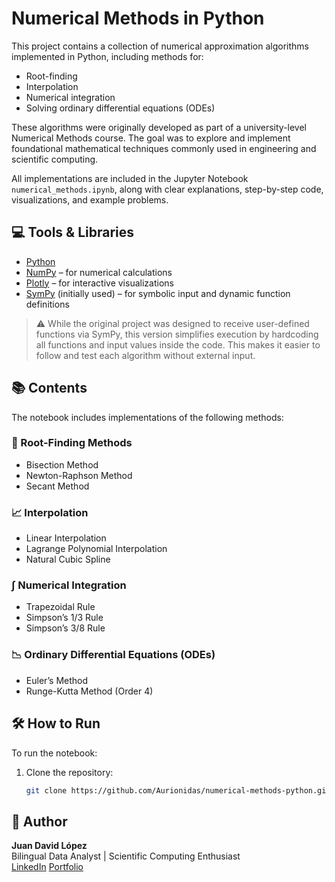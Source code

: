 # Numerical Methods in Python

This project contains a collection of numerical approximation algorithms implemented in Python, including methods for:

- Root-finding
- Interpolation
- Numerical integration
- Solving ordinary differential equations (ODEs)

These algorithms were originally developed as part of a university-level Numerical Methods course. The goal was to explore and implement foundational mathematical techniques commonly used in engineering and scientific computing.

All implementations are included in the Jupyter Notebook `numerical_methods.ipynb`, along with clear explanations, step-by-step code, visualizations, and example problems.

## 💻 Tools & Libraries

- [Python](https://www.python.org/)
- [NumPy](https://numpy.org/) – for numerical calculations  
- [Plotly](https://plotly.com/python/) – for interactive visualizations  
- [SymPy](https://www.sympy.org/) (initially used) – for symbolic input and dynamic function definitions  

> ⚠️ While the original project was designed to receive user-defined functions via SymPy, this version simplifies execution by hardcoding all functions and input values inside the code. This makes it easier to follow and test each algorithm without external input.

## 📚 Contents

The notebook includes implementations of the following methods:

### 🔢 Root-Finding Methods
- Bisection Method
- Newton-Raphson Method
- Secant Method

### 📈 Interpolation
- Linear Interpolation
- Lagrange Polynomial Interpolation
- Natural Cubic Spline

### ∫ Numerical Integration
- Trapezoidal Rule
- Simpson’s 1/3 Rule
- Simpson’s 3/8 Rule

### 📉 Ordinary Differential Equations (ODEs)
- Euler’s Method
- Runge-Kutta Method (Order 4)

## 🛠️ How to Run

To run the notebook:

1. Clone the repository:
   ```bash
   git clone https://github.com/Aurionidas/numerical-methods-python.git


## 👤 Author

**Juan David López**  
Bilingual Data Analyst | Scientific Computing Enthusiast  
[LinkedIn](https://www.linkedin.com/in/juan-davd-lopez)  [Portfolio](https://github.com/Aurionidas/juanlopez-portfolio)
